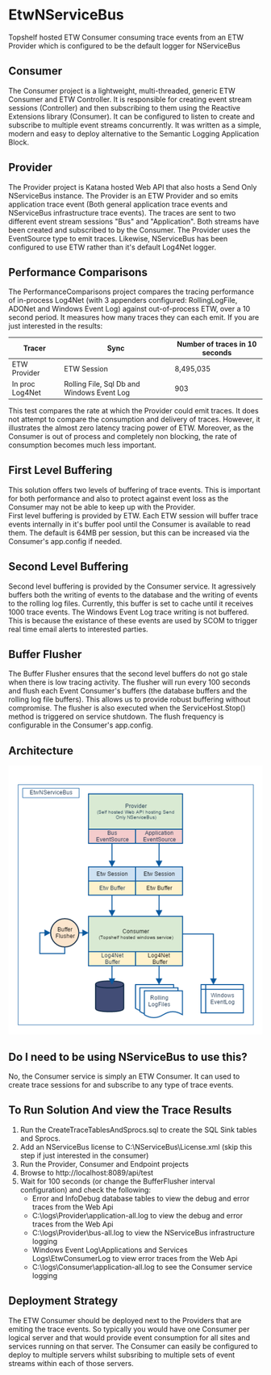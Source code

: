 # EtwNServiceBus

Topshelf hosted ETW Consumer consuming trace events from an ETW Provider which is configured to be the default logger for NServiceBus

## Consumer

The Consumer project is a lightweight, multi-threaded, generic ETW Consumer and ETW Controller.  It is responsible for creating event stream sessions (Controller) and then subscribing to them using the Reactive Extensions library (Consumer). It can be configured to listen to create and subscribe to multiple event streams concurrently. It was written as a simple, modern and easy to deploy alternative to the Semantic Logging Application Block.

## Provider

The Provider project is Katana hosted Web API that also hosts a Send Only NServiceBus instance. The Provider is an ETW Provider and so emits application trace event (Both general application trace events and NServiceBus infrastructure trace events). The traces are sent to two different event stream sessions "Bus" and "Application". Both streams have been created and subscribed to by the Consumer. The Provider uses the EventSource type to emit traces. Likewise, NServiceBus has been configured to use ETW rather than it's default Log4Net logger.

## Performance Comparisons

The PerformanceComparisons project compares the tracing performance of in-process Log4Net (with 3 appenders configured: RollingLogFile, ADONet and Windows Event Log) against out-of-process ETW, over a 10 second period.  It measures how many traces they can each emit.  If you are just interested in the results:

| Tracer            | Sync                                        | Number of traces in 10 seconds |
| ----------------- | --------------------------------------------|--------------------------------|
| ETW Provider      | ETW Session                                 |8,495,035                       |
| In proc Log4Net   | Rolling File, Sql Db and Windows Event Log  |      903                       |                                  

This test compares the rate at which the Provider could emit traces.  It does not attempt to compare the consumption and delivery of traces. However, it illustrates the almost zero latency tracing power of ETW. Moreover, as the Consumer is out of process and completely non blocking, the rate of consumption becomes much less important.

## First Level Buffering

This solution offers two levels of buffering of trace events. This is important for both performance and also to protect against event loss as the Consumer may not be able to keep up with the Provider.  
  First level buffering is provided by ETW. Each ETW session will buffer trace events internally in it's buffer pool until the Consumer is available to read them. The default is 64MB per session, but this can be increased via the Consumer's app.config if needed.

## Second Level Buffering

Second level buffering is provided by the Consumer service. It agressively buffers both the writing of events to the database and the writing of events to the rolling log files. Currently, this buffer is set to cache until it receives 1000 trace events. The Windows Event Log trace writing is not buffered. This is because the existance of these events are used by SCOM to trigger real time email alerts to interested parties.

## Buffer Flusher

The Buffer Flusher ensures that the second level buffers do not go stale when there is low tracing activity. The flusher will run every 100 seconds and flush each Event Consumer's buffers (the database buffers and the rolling log file buffers). This allows us to provide robust buffering without compromise. The flusher is also executed when the ServiceHost.Stop() method is triggered on service shutdown. The flush frequency is configurable in the Consumer's app.config.

## Architecture

![Image of Architecture](https://github.com/seantarogers/EtwNServiceBus/blob/master/ETWNServiceBusArchitecture.png)

## Do I need to be using NServiceBus to use this?

No, the Consumer service is simply an ETW Consumer. It can used to create trace sessions for and subscribe to any type of trace events. 

## To Run Solution And view the Trace Results

1. Run the CreateTraceTablesAndSprocs.sql to create the SQL Sink tables and Sprocs.
2. Add an NServiceBus license to C:\NServiceBus\License.xml (skip this step if just interested in the consumer)
3. Run the Provider, Consumer and Endpoint projects
4. Browse to http://localhost:8089/api/test
5. Wait for 100 seconds (or change the BufferFlusher interval configuration) and check the following:
    + Error and InfoDebug database tables to view the debug and error traces from the Web Api 
    + C:\logs\Provider\application-all.log to view the debug and error traces from the Web Api 
    + C:\logs\Provider\bus-all.log to view the NServiceBus infrastructure logging
    + Windows Event Log\Applications and Services Logs\EtwConsumerLog to view error traces from the Web Api
    + C:\logs\Consumer\application-all.log to see the Consumer service logging
    
## Deployment Strategy

The ETW Consumer should be deployed next to the Providers that are emiting the trace events.  So typically you would have one Consumer per logical server and that would provide event consumption for all sites and services running on that server. The Consumer can easily be configured to deploy to multiple servers whilst subsribing to multiple sets of event streams within each of those servers.

```
